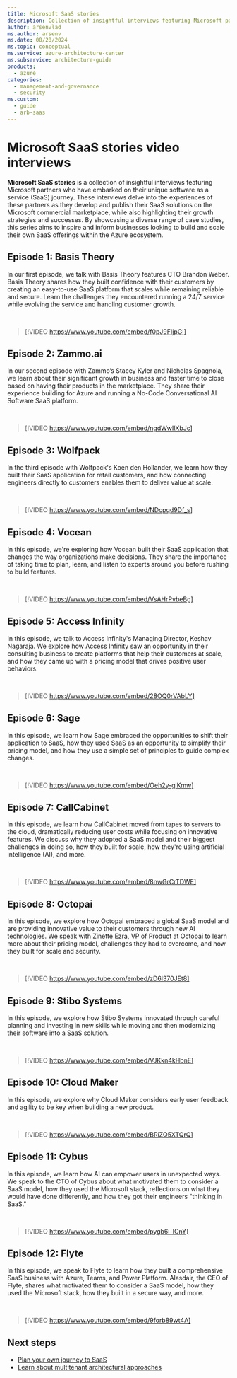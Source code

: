 ```yaml
---
title: Microsoft SaaS stories
description: Collection of insightful interviews featuring Microsoft partners who have embarked on their unique software as a service (SaaS) journey.
author: arsenvlad
ms.author: arsenv
ms.date: 08/28/2024
ms.topic: conceptual
ms.service: azure-architecture-center
ms.subservice: architecture-guide
products:
  - azure
categories:
  - management-and-governance
  - security
ms.custom:
  - guide
  - arb-saas
---
```


# Microsoft SaaS stories video interviews

**Microsoft SaaS stories** is a collection of insightful interviews featuring Microsoft partners who have embarked on their unique software as a service (SaaS) journey. These interviews delve into the experiences of these partners as they develop and publish their SaaS solutions on the Microsoft commercial marketplace, while also highlighting their growth strategies and successes. By showcasing a diverse range of case studies, this series aims to inspire and inform businesses looking to build and scale their own SaaS offerings within the Azure ecosystem.

## Episode 1: Basis Theory

In our first episode, we talk with Basis Theory features CTO Brandon Weber. Basis Theory shares how they built confidence with their customers by creating an easy-to-use SaaS platform that scales while remaining reliable and secure. Learn the challenges they encountered running a 24/7 service while evolving the service and handling customer growth.

<br/>

> [!VIDEO https://www.youtube.com/embed/f0pJ9FIjpGI]

## Episode 2: Zammo.ai

In our second episode with Zammo’s Stacey Kyler and Nicholas Spagnola, we learn about their significant growth in business and faster time to close based on having their products in the marketplace. They share their experience building for Azure and running a No-Code Conversational AI Software SaaS platform.

<br/>

> [!VIDEO https://www.youtube.com/embed/ngdWwIlXbJc]

## Episode 3: Wolfpack

 In the third episode with Wolfpack's Koen den Hollander, we learn how they built their SaaS application for retail customers, and how connecting engineers directly to customers enables them to deliver value at scale.

<br/>

> [!VIDEO https://www.youtube.com/embed/NDcpqd9Df_s]

## Episode 4: Vocean

In this episode, we're exploring how Vocean built their SaaS application that changes the way organizations make decisions. They share the importance of taking time to plan, learn, and listen to experts around you before rushing to build features.

<br/>

> [!VIDEO https://www.youtube.com/embed/VsAHrPvbeBg]

## Episode 5: Access Infinity

In this episode, we talk to Access Infinity's Managing Director, Keshav Nagaraja. We explore how Access Infinity saw an opportunity in their consulting business to create platforms that help their customers at scale, and how they came up with a pricing model that drives positive user behaviors.

<br/>

> [!VIDEO https://www.youtube.com/embed/28OQ0rVAbLY]

## Episode 6: Sage

In this episode, we learn how Sage embraced the opportunities to shift their application to SaaS, how they used SaaS as an opportunity to simplify their pricing model, and how they use a simple set of principles to guide complex changes.

<br/>

> [!VIDEO https://www.youtube.com/embed/Oeh2y-giKmw]

## Episode 7: CallCabinet

In this episode, we learn how CallCabinet moved from tapes to servers to the cloud, dramatically reducing user costs while focusing on innovative features. We discuss why they adopted a SaaS model and their biggest challenges in doing so, how they built for scale, how they're using artificial intelligence (AI), and more.

<br/>

> [!VIDEO https://www.youtube.com/embed/8nwGrCrTDWE]

## Episode 8: Octopai

In this episode, we explore how Octopai embraced a global SaaS model and are providing innovative value to their customers through new AI technologies. We speak with Zinette Ezra, VP of Product at Octopai to learn more about their pricing model, challenges they had to overcome, and how they built for scale and security.

<br/>

> [!VIDEO https://www.youtube.com/embed/zD6l370JEt8]

## Episode 9: Stibo Systems

In this episode, we explore how Stibo Systems innovated through careful planning and investing in new skills while moving and then modernizing their software into a SaaS solution. 

<br/>

> [!VIDEO https://www.youtube.com/embed/VJKkn4kHbnE]

## Episode 10: Cloud Maker

In this episode, we explore why Cloud Maker considers early user feedback and agility to be key when building a new product.

<br/>

> [!VIDEO https://www.youtube.com/embed/BRiZQ5XTQrQ]

## Episode 11: Cybus

In this episode, we learn how AI can empower users in unexpected ways. We speak to the CTO of Cybus about what motivated them to consider a SaaS model, how they used the Microsoft stack, reflections on what they would have done differently, and how they got their engineers "thinking in SaaS."

<br/>

> [!VIDEO https://www.youtube.com/embed/pygb6i_ICnY]

## Episode 12: Flyte

In this episode, we speak to Flyte to learn how they built a comprehensive SaaS business with Azure, Teams, and Power Platform. Alasdair, the CEO of Flyte, shares what motivated them to consider a SaaS model, how they used the Microsoft stack, how they built in a secure way, and more.

<br/>

> [!VIDEO https://www.youtube.com/embed/9forb89wt4A]

## Next steps

- [Plan your own journey to SaaS](../plan-journey-saas.md)
- [Learn about multitenant architectural approaches](../../multitenant/overview.md)
